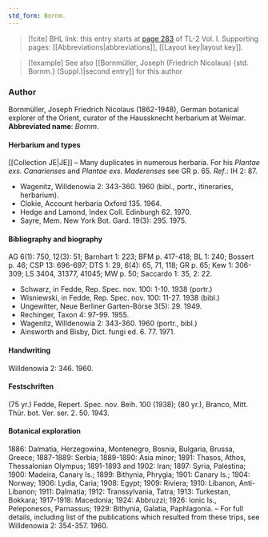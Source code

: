 ```yaml
---
std_form: Bornm.
---
```


> [!cite] BHL link: this entry starts at [page 283](https://www.biodiversitylibrary.org/page/33120414) of TL-2 Vol. I.
> Supporting pages: [[Abbreviations|abbreviations]], [[Layout key|layout key]].

> [!example] See also [[Bornmüller, Joseph (Friedrich Nicolaus) {std. Bornm.} (Suppl.)|second entry]] for this author

### Author

Bornmüller, Joseph Friedrich Nicolaus (1862-1948), German botanical explorer of the Orient, curator of the Haussknecht herbarium at Weimar. 
**Abbreviated name**: *Bornm.*

#### Herbarium and types

[[Collection JE|JE]] – Many duplicates in numerous herbaria. For his *Plantae exs. Canarienses* and *Plantae exs. Maderenses* see GR p. 65.
*Ref*.: IH 2: 87.
- Wagenitz, Willdenowia 2: 343-360. 1960 (bibl., portr., itineraries, herbarium).
- Clokie, Account herbaria Oxford 135. 1964.
- Hedge and Lamond, Index Coll. Edinburgh 62. 1970.
- Sayre, Mem. New York Bot. Gard. 19(3): 295. 1975.

#### Bibliography and biography

AG 6(1): 750, 12(3): 51; Barnhart 1: 223; BFM p. 417-418; BL 1: 240; Bossert p. 46; CSP 13: 696-697; DTS 1: 29, 6(4): 65, 71, 118; GR p. 65; Kew 1: 306-309; LS 3404, 31377, 41045; MW p. 50; Saccardo 1: 35, 2: 22.
- Schwarz, in Fedde, Rep. Spec. nov. 100: 1-10. 1938 (portr.)
- Wisniewski, in Fedde, Rep. Spec. nov. 100: 11-27. 1938 (bibl.)
- Ungewitter, Neue Berliner Garten-Börse 3(5): 29. 1949.
- Rechinger, Taxon 4: 97-99. 1955.
- Wagenitz, Willdenowia 2: 343-360. 1960 (portr., bibl.)
- Ainsworth and Bisby, Dict. fungi ed. 6. 77. 1971.

#### Handwriting

Willdenowia 2: 346. 1960.

#### Festschriften

(75 yr.) Fedde, Repert. Spec. nov. Beih. 100 (1938); (80 yr.), Branco, Mitt. Thür. bot. Ver. ser. 2. 50. 1943.

#### Botanical exploration

1886: Dalmatia, Herzegowina, Montenegro, Bosnia, Bulgaria, Brussa, Greece; 1887-1889: Serbia; 1889-1890: Asia minor; 1891: Thasos, Athos, Thessalonian Olympus; 1891-1893 and 1902: Iran; 1897: Syria, Palestina; 1900: Madeira, Canary Is.; 1899: Bithynia, Phrygia; 1901: Canary Is.; 1904: Norway; 1906: Lydia, Caria; 1908: Egypt; 1909: Riviera; 1910: Libanon, Anti-Libanon; 1911: Dalmatia; 1912: Transsylvania, Tatra; 1913: Turkestan, Bokkara; 1917-1918: Macedonia; 1924: Abbruzzi; 1926: Ionic Is., Peleponesos, Parnassus; 1929: Bithynia, Galatia, Paphlagonia. – For full details, including list of the publications which resulted from these trips, see Willdenowia 2: 354-357. 1960.

